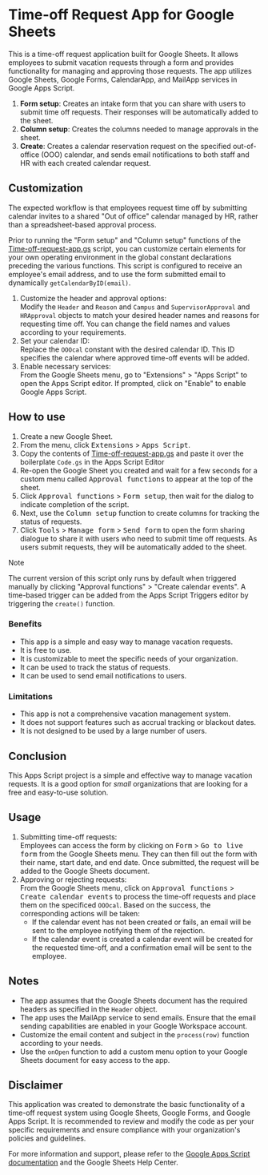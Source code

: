 # Time-off Request App for Google Sheets

This is a time-off request application built for Google Sheets. It allows employees to submit vacation requests through a form and provides functionality for managing and approving those requests. The app utilizes Google Sheets, Google Forms, CalendarApp, and MailApp services in Google Apps Script.

1. **Form setup**: Creates an intake form that you can share with users to submit time off requests. Their responses will be automatically added to the sheet.
2. **Column setup**: Creates the columns needed to manage approvals in the sheet.
3. **Create**: Creates a calendar reservation request on the specified out-of-office (OOO) calendar, and sends email notifications to both staff and HR with each created calendar request.

## Customization

The expected workflow is that employees request time off by submitting calendar invites to a shared "Out of office" calendar managed by HR, rather than a spreadsheet-based approval process. 

Prior to running the "Form setup" and "Column setup" functions of the [Time-off-request-app.gs](Time-off-request-app.gs) script, you can customize certain elements for your own operating environment in the global constant declarations preceding the various functions. This script is configured to receive an employee's email address, and to use the form submitted email to dynamically `getCalendarByID(email)`.

1. Customize the header and approval options:<br>
   Modify the `Header` and `Reason` and `Campus` and `SupervisorApproval` and `HRApproval` objects to match your desired header names and reasons for requesting time off. You can change the field names and values according to your requirements.
2. Set your calendar ID:<br>
   Replace the `OOOcal` constant with the desired calendar ID. This ID specifies the calendar where approved time-off events will be added.
4. Enable necessary services:<br>
   From the Google Sheets menu, go to "Extensions" > "Apps Script" to open the Apps Script editor. If prompted, click on "Enable" to enable Google Apps Script.

## How to use

1. Create a new Google Sheet.
2. From the menu, click <kbd>Extensions</kbd> > <kbd>Apps Script</kbd>.
3. Copy the contents of [Time-off-request-app.gs](Time-off-request-app.gs) and paste it over the boilerplate `Code.gs` in the Apps Script Editor
4. Re-open the Google Sheet you created and wait for a few seconds for a custom menu called <kbd>Approval functions</kbd> to appear at the top of the sheet.
5. Click <kbd>Approval functions</kbd> > <kbd>Form setup</kbd>, then wait for the dialog to indicate completion of the script.
6. Next, use the <kbd>Column setup</kbd> function to create columns for tracking the status of requests.
7. Click <kbd>Tools</kbd> > <kbd>Manage form</kbd> > <kbd>Send form</kbd> to open the form sharing dialogue to share it with users who need to submit time off requests. As users submit requests, they will be automatically added to the sheet.

> [!NOTE]
> The current version of this script only runs by default when triggered manually by clicking "Approval functions" > "Create calendar events". A time-based trigger can be added from the Apps Script Triggers editor by triggering the `create()` function.

### Benefits

- This app is a simple and easy way to manage vacation requests.
- It is free to use.
- It is customizable to meet the specific needs of your organization.
- It can be used to track the status of requests.
- It can be used to send email notifications to users.

### Limitations

- This app is not a comprehensive vacation management system.
- It does not support features such as accrual tracking or blackout dates.
- It is not designed to be used by a large number of users.

## Conclusion

This Apps Script project is a simple and effective way to manage vacation requests. It is a good option for *small* organizations that are looking for a free and easy-to-use solution.


## Usage

1. Submitting time-off requests:<br>
  Employees can access the form by clicking on <kbd>Form</kbd> > <kbd>Go to live form</kbd> from the Google Sheets menu. They can then fill out the form with their name, start date, and end date. Once submitted, the request will be added to the Google Sheets document.
2. Approving or rejecting requests:<br>
  From the Google Sheets menu, click on <kbd>Approval functions</kbd> > <kbd>Create calendar events</kbd> to process the time-off requests and place them on the specificed `OOOcal`. Based on the success, the corresponding actions will be taken:<br>
      * If the calendar event has not been created or fails, an email will be sent to the employee notifying them of the rejection.
      * If the calendar event is created a calendar event will be created for the requested time-off, and a confirmation email will be sent to the employee.

## Notes

* The app assumes that the Google Sheets document has the required headers as specified in the `Header` object.
* The app uses the MailApp service to send emails. Ensure that the email sending capabilities are enabled in your Google Workspace account.
* Customize the email content and subject in the `process(row)` function according to your needs.
* Use the `onOpen` function to add a custom menu option to your Google Sheets document for easy access to the app.

## Disclaimer

This application was created to demonstrate the basic functionality of a time-off request system using Google Sheets, Google Forms, and Google Apps Script. It is recommended to review and modify the code as per your specific requirements and ensure compliance with your organization's policies and guidelines.

For more information and support, please refer to the [Google Apps Script documentation](https://developers.google.com/apps-script/reference) and the Google Sheets Help Center.
